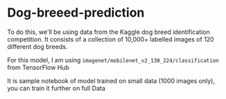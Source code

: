 # Dog-breeed-prediction

To do this, we'll be using data from the Kaggle dog breed identification competition. It consists of a collection of 10,000+ labelled images of 120 different dog breeds.

For this model, I am using `imagenet/mobilenet_v2_130_224/classification` from TensorFlow Hub

It is sample notebook of model trained on small data (1000 images only), you can train it further on full Data


